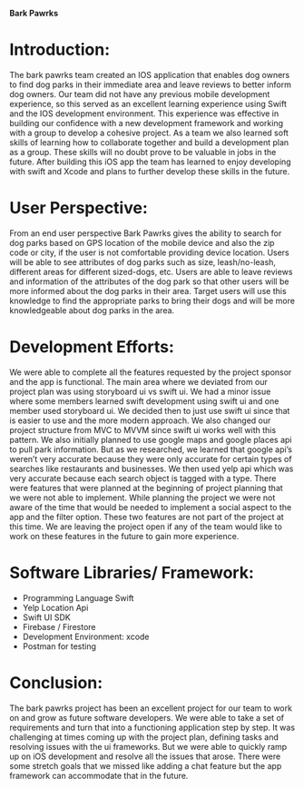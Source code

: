 **Bark Pawrks**

# Introduction:

The bark pawrks team created an IOS application that enables dog owners to find dog parks in their immediate area and leave reviews to better inform dog owners. Our team did not have any previous mobile development experience, so this served as an excellent learning experience using Swift and the IOS development environment. This experience was effective in building our confidence with a new development framework and working with a group to develop a cohesive project. As a team we also learned soft skills of learning how to collaborate together and build a development plan as a group. These skills will no doubt prove to be valuable in jobs in the future. After building this iOS app the team has learned to enjoy developing with swift and Xcode and plans to further develop these skills in the future.

# User Perspective:

From an end user perspective Bark Pawrks gives the ability to search for dog parks based on GPS location of the mobile device and also the zip code or city, if the user is not comfortable providing device location. Users will be able to see attributes of dog parks such as size, leash/no-leash, different areas for different sized-dogs, etc. Users are able to leave reviews and information of the attributes of the dog park so that other users will be more informed about the dog parks in their area. Target users will use this knowledge to find the appropriate parks to bring their dogs and will be more knowledgeable about dog parks in the area.

# Development Efforts:

We were able to complete all the features requested by the project sponsor and the app is functional. The main area where we deviated from our project plan was using storyboard ui vs swift ui. We had a minor issue where some members learned swift development using swift ui and one member used storyboard ui. We decided then to just use swift ui since that is easier to use and the more modern approach. We also changed our project structure from MVC to MVVM since swift ui works well with this pattern. We also initially planned to use google maps and google places api to pull park information. But as we researched, we learned that google api’s weren’t very accurate because they were only accurate for certain types of searches like restaurants and businesses. We then used yelp api which was very accurate because each search object is tagged with a type. There were features that were planned at the beginning of project planning that we were not able to implement. While planning the project we were not aware of the time that would be needed to implement a social aspect to the app and the filter option. These two features are not part of the project at this time. We are leaving the project open if any of the team would like to work on these features in the future to gain more experience.

# Software Libraries/ Framework:

-   Programming Language Swift
-   Yelp Location Api
-   Swift UI SDK
-   Firebase / Firestore
-   Development Environment: xcode
-   Postman for testing

# 

# Conclusion:

The bark pawrks project has been an excellent project for our team to work on and grow as future software developers. We were able to take a set of requirements and turn that into a functioning application step by step. It was challenging at times coming up with the project plan, defining tasks and resolving issues with the ui frameworks. But we were able to quickly ramp up on iOS development and resolve all the issues that arose. There were some stretch goals that we missed like adding a chat feature but the app framework can accommodate that in the future.
